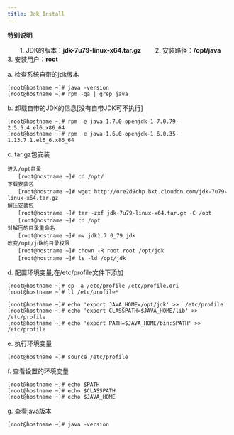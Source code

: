 ```yaml
---
title: Jdk Install
---
```

 
 **特别说明**
 
 　　1.  JDK的版本：**jdk-7u79-linux-x64.tar.gz**
 　　2.  安装路径：**/opt/java**
 　　3.  安装用户：**root**
 
a. 检查系统自带的jdk版本

```
[root@hostname ~]# java -version
[root@hostname ~]# rpm -qa | grep java
```

b. 卸载自带的JDK的信息[没有自带JDK可不执行]

```
[root@hostname ~]# rpm -e java-1.7.0-openjdk-1.7.0.79-2.5.5.4.el6.x86_64
[root@hostname ~]# rpm -e java-1.6.0-openjdk-1.6.0.35-1.13.7.1.el6_6.x86_64
```

c. tar.gz包安装

```
进入/opt目录
　　[root@hostname ~]# cd /opt/
下载安装包
　　[root@hostname ~]# wget http://ore2d9chp.bkt.clouddn.com/jdk-7u79-linux-x64.tar.gz
解压安装包
　　[root@hostname ~]# tar -zxf jdk-7u79-linux-x64.tar.gz -C /opt
　　[root@hostname ~]# cd /opt
对解压的目录重命名
　　[root@hostname ~]# mv jdk1.7.0_79 jdk
改变/opt/jdk的目录权限
　　[root@hostname ~]# chown -R root.root /opt/jdk
　　[root@hostname ~]# ls -ld /opt/jdk
```

d. 配置环境变量,在/etc/profile文件下添加

```
[root@hostname ~]# cp -a /etc/profile /etc/profile.ori
[root@hostname ~]# ll /etc/profile*
 
[root@hostname ~]# echo 'export JAVA_HOME=/opt/jdk' >>  /etc/profile
[root@hostname ~]# echo 'export CLASSPATH=$JAVA_HOME/lib' >>  /etc/profile
[root@hostname ~]# echo 'export PATH=$JAVA_HOME/bin:$PATH' >>  /etc/profile
```

e. 执行环境变量

```
[root@hostname ~]# source /etc/profile
```

f. 查看设置的环境变量

```
[root@hostname ~]# echo $PATH
[root@hostname ~]# echo $CLASSPATH
[root@hostname ~]# echo $JAVA_HOME
```

g. 查看java版本

```
[root@hostname ~]# java -version
```





